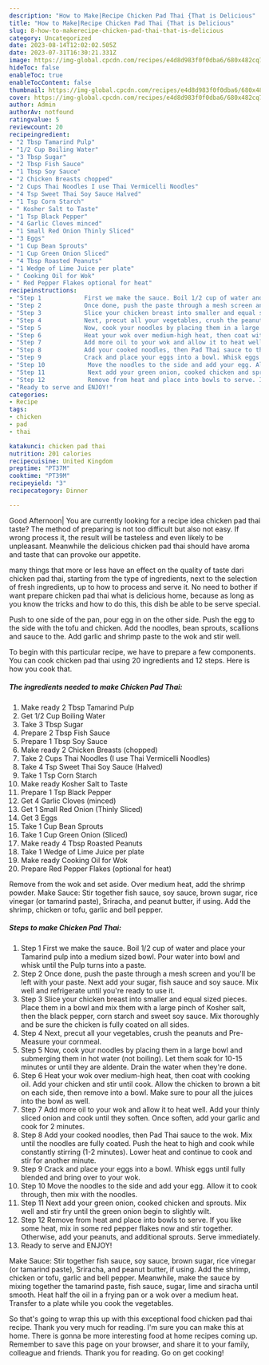 ```yaml
---
description: "How to Make|Recipe Chicken Pad Thai {That is Delicious"
title: "How to Make|Recipe Chicken Pad Thai {That is Delicious"
slug: 8-how-to-makerecipe-chicken-pad-thai-that-is-delicious
category: Uncategorized
date: 2023-08-14T12:02:02.505Z
date: 2023-07-31T16:30:21.331Z
image: https://img-global.cpcdn.com/recipes/e4d8d983f0f0dba6/680x482cq70/chicken-pad-thai-recipe-main-photo.jpg
hideToc: false
enableToc: true
enableTocContent: false
thumbnail: https://img-global.cpcdn.com/recipes/e4d8d983f0f0dba6/680x482cq70/chicken-pad-thai-recipe-main-photo.jpg
cover: https://img-global.cpcdn.com/recipes/e4d8d983f0f0dba6/680x482cq70/chicken-pad-thai-recipe-main-photo.jpg
author: Admin
authorAv: notfound
ratingvalue: 5
reviewcount: 20
recipeingredient:
- "2 Tbsp Tamarind Pulp"
- "1/2 Cup Boiling Water"
- "3 Tbsp Sugar"
- "2 Tbsp Fish Sauce"
- "1 Tbsp Soy Sauce"
- "2 Chicken Breasts chopped"
- "2 Cups Thai Noodles I use Thai Vermicelli Noodles"
- "4 Tsp Sweet Thai Soy Sauce Halved"
- "1 Tsp Corn Starch"
- " Kosher Salt to Taste"
- "1 Tsp Black Pepper"
- "4 Garlic Cloves minced"
- "1 Small Red Onion Thinly Sliced"
- "3 Eggs"
- "1 Cup Bean Sprouts"
- "1 Cup Green Onion Sliced"
- "4 Tbsp Roasted Peanuts"
- "1 Wedge of Lime Juice per plate"
- " Cooking Oil for Wok"
- " Red Pepper Flakes optional for heat"
recipeinstructions:
- "Step 1            First we make the sauce. Boil 1/2 cup of water and place your Tamarind pulp into a medium sized bowl. Pour water into bowl and whisk until the Pulp turns into a paste."
- "Step 2            Once done, push the paste through a mesh screen and you&#39;ll be left with your paste. Next add your sugar, fish sauce and soy sauce. Mix well and refrigerate until you&#39;re ready to use it."
- "Step 3            Slice your chicken breast into smaller and equal sized pieces. Place them in a bowl and mix them with a large pinch of Kosher salt, then the black pepper, corn starch and sweet soy sauce. Mix thoroughly and be sure the chicken is fully coated on all sides."
- "Step 4            Next, precut all your vegetables, crush the peanuts and Pre-Measure your cornmeal."
- "Step 5            Now, cook your noodles by placing them in a large bowl and submerging them in hot water (not boiling). Let them soak for 10-15 minutes or until they are aldente. Drain the water when they&#39;re done."
- "Step 6            Heat your wok over medium-high heat, then coat with cooking oil. Add your chicken and stir until cook. Allow the chicken to brown a bit on each side, then remove into a bowl. Make sure to pour all the juices into the bowl as well."
- "Step 7            Add more oil to your wok and allow it to heat well. Add your thinly sliced onion and cook until they soften. Once soften, add your garlic and cook for 2 minutes."
- "Step 8            Add your cooked noodles, then Pad Thai sauce to the wok. Mix until the noodles are fully coated. Push the heat to high and cook while constantly stirring (1-2 minutes). Lower heat and continue to cook and stir for another minute."
- "Step 9            Crack and place your eggs into a bowl. Whisk eggs until fully blended and bring over to your wok."
- "Step 10            Move the noodles to the side and add your egg. Allow it to cook through, then mix with the noodles."
- "Step 11            Next add your green onion, cooked chicken and sprouts. Mix well and stir fry until the green onion begin to slightly wilt."
- "Step 12            Remove from heat and place into bowls to serve. If you like some heat, mix in some red pepper flakes now and stir together. Otherwise, add your peanuts, and additional sprouts. Serve immediately."
- "Ready to serve and ENJOY!"
categories:
- Recipe
tags:
- chicken
- pad
- thai

katakunci: chicken pad thai 
nutrition: 201 calories
recipecuisine: United Kingdom
preptime: "PT37M"
cooktime: "PT39M"
recipeyield: "3"
recipecategory: Dinner

---
```



Good Afternoon| You are currently looking for a recipe idea chicken pad thai taste? The method of preparing is not too difficult but also not easy. If wrong process it, the result will be tasteless and even likely to be unpleasant. Meanwhile the delicious chicken pad thai should have aroma and taste that can provoke our appetite.






many things that more or less have an effect on the quality of taste dari chicken pad thai, starting from the type of ingredients, next to the selection of fresh ingredients, up to how to process and serve it. No need to bother if want prepare chicken pad thai what is delicious home, because as long as you know the tricks and how to do this, this dish be able to be serve special.


Push to one side of the pan, pour egg in on the other side. Push the egg to the side with the tofu and chicken. Add the noodles, bean sprouts, scallions and sauce to the. Add garlic and shrimp paste to the wok and stir well.


To begin with this particular recipe, we have to prepare a few components. You can cook chicken pad thai using 20 ingredients and 12 steps. Here is how you cook that.

<!--inarticleads1-->

##### The ingredients needed to make Chicken Pad Thai:

1. Make ready 2 Tbsp Tamarind Pulp
1. Get 1/2 Cup Boiling Water
1. Take 3 Tbsp Sugar
1. Prepare 2 Tbsp Fish Sauce
1. Prepare 1 Tbsp Soy Sauce
1. Make ready 2 Chicken Breasts (chopped)
1. Take 2 Cups Thai Noodles (I use Thai Vermicelli Noodles)
1. Take 4 Tsp Sweet Thai Soy Sauce (Halved)
1. Take 1 Tsp Corn Starch
1. Make ready  Kosher Salt to Taste
1. Prepare 1 Tsp Black Pepper
1. Get 4 Garlic Cloves (minced)
1. Get 1 Small Red Onion (Thinly Sliced)
1. Get 3 Eggs
1. Take 1 Cup Bean Sprouts
1. Take 1 Cup Green Onion (Sliced)
1. Make ready 4 Tbsp Roasted Peanuts
1. Take 1 Wedge of Lime Juice per plate
1. Make ready  Cooking Oil for Wok
1. Prepare  Red Pepper Flakes (optional for heat)


Remove from the wok and set aside. Over medium heat, add the shrimp powder. Make Sauce: Stir together fish sauce, soy sauce, brown sugar, rice vinegar (or tamarind paste), Sriracha, and peanut butter, if using. Add the shrimp, chicken or tofu, garlic and bell pepper. 

<!--inarticleads2-->

##### Steps to make Chicken Pad Thai:

1. Step 1            First we make the sauce. Boil 1/2 cup of water and place your Tamarind pulp into a medium sized bowl. Pour water into bowl and whisk until the Pulp turns into a paste.
1. Step 2            Once done, push the paste through a mesh screen and you&#39;ll be left with your paste. Next add your sugar, fish sauce and soy sauce. Mix well and refrigerate until you&#39;re ready to use it.
1. Step 3            Slice your chicken breast into smaller and equal sized pieces. Place them in a bowl and mix them with a large pinch of Kosher salt, then the black pepper, corn starch and sweet soy sauce. Mix thoroughly and be sure the chicken is fully coated on all sides.
1. Step 4            Next, precut all your vegetables, crush the peanuts and Pre-Measure your cornmeal.
1. Step 5            Now, cook your noodles by placing them in a large bowl and submerging them in hot water (not boiling). Let them soak for 10-15 minutes or until they are aldente. Drain the water when they&#39;re done.
1. Step 6            Heat your wok over medium-high heat, then coat with cooking oil. Add your chicken and stir until cook. Allow the chicken to brown a bit on each side, then remove into a bowl. Make sure to pour all the juices into the bowl as well.
1. Step 7            Add more oil to your wok and allow it to heat well. Add your thinly sliced onion and cook until they soften. Once soften, add your garlic and cook for 2 minutes.
1. Step 8            Add your cooked noodles, then Pad Thai sauce to the wok. Mix until the noodles are fully coated. Push the heat to high and cook while constantly stirring (1-2 minutes). Lower heat and continue to cook and stir for another minute.
1. Step 9            Crack and place your eggs into a bowl. Whisk eggs until fully blended and bring over to your wok.
1. Step 10            Move the noodles to the side and add your egg. Allow it to cook through, then mix with the noodles.
1. Step 11            Next add your green onion, cooked chicken and sprouts. Mix well and stir fry until the green onion begin to slightly wilt.
1. Step 12            Remove from heat and place into bowls to serve. If you like some heat, mix in some red pepper flakes now and stir together. Otherwise, add your peanuts, and additional sprouts. Serve immediately.
1. Ready to serve and ENJOY!

Make Sauce: Stir together fish sauce, soy sauce, brown sugar, rice vinegar (or tamarind paste), Sriracha, and peanut butter, if using. Add the shrimp, chicken or tofu, garlic and bell pepper. Meanwhile, make the sauce by mixing together the tamarind paste, fish sauce, sugar, lime and siracha until smooth. Heat half the oil in a frying pan or a wok over a medium heat. Transfer to a plate while you cook the vegetables. 

So that's going to wrap this up with this exceptional food chicken pad thai recipe. Thank you very much for reading. I'm sure you can make this at home. There is gonna be more interesting food at home recipes coming up. Remember to save this page on your browser, and share it to your family, colleague and friends. Thank you for reading. Go on get cooking!

